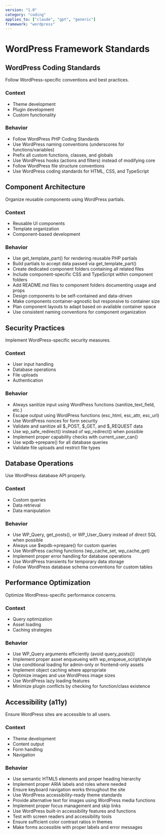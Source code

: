 ```yaml
---
version: "1.0"
category: "coding"
applies_to: ["claude", "gpt", "generic"]
framework: "wordpress"
---
```


# WordPress Framework Standards

## WordPress Coding Standards
Follow WordPress-specific conventions and best practices.

### Context
- Theme development
- Plugin development
- Custom functionality

### Behavior
- Follow WordPress PHP Coding Standards
- Use WordPress naming conventions (underscores for functions/variables)
- Prefix all custom functions, classes, and globals
- Use WordPress hooks (actions and filters) instead of modifying core
- Follow WordPress file structure conventions
- Use WordPress coding standards for HTML, CSS, and TypeScript

## Component Architecture
Organize reusable components using WordPress partials.

### Context
- Reusable UI components
- Template organization
- Component-based development

### Behavior
- Use get_template_part() for rendering reusable PHP partials
- Build partials to accept data passed via get_template_part()
- Create dedicated component folders containing all related files
- Include component-specific CSS and TypeScript within component folders
- Add README.md files to component folders documenting usage and props
- Design components to be self-contained and data-driven
- Make components container-agnostic but responsive to container size
- Plan component layouts to adapt based on available container space
- Use consistent naming conventions for component organization

## Security Practices
Implement WordPress-specific security measures.

### Context
- User input handling
- Database operations
- File uploads
- Authentication

### Behavior
- Always sanitize input using WordPress functions (sanitize_text_field, etc.)
- Escape output using WordPress functions (esc_html, esc_attr, esc_url)
- Use WordPress nonces for form security
- Validate and sanitize all $_POST, $_GET, and $_REQUEST data
- Use wp_safe_redirect() instead of wp_redirect() when possible
- Implement proper capability checks with current_user_can()
- Use wpdb->prepare() for all database queries
- Validate file uploads and restrict file types

## Database Operations
Use WordPress database API properly.

### Context
- Custom queries
- Data retrieval
- Data manipulation

### Behavior
- Use WP_Query, get_posts(), or WP_User_Query instead of direct SQL when possible
- Always use $wpdb->prepare() for custom queries
- Use WordPress caching functions (wp_cache_set, wp_cache_get)
- Implement proper error handling for database operations
- Use WordPress transients for temporary data storage
- Follow WordPress database schema conventions for custom tables

## Performance Optimization
Optimize WordPress-specific performance concerns.

### Context
- Query optimization
- Asset loading
- Caching strategies

### Behavior
- Use WP_Query arguments efficiently (avoid query_posts())
- Implement proper asset enqueueing with wp_enqueue_script/style
- Use conditional loading for admin-only or frontend-only assets
- Implement object caching where appropriate
- Optimize images and use WordPress image sizes
- Use WordPress lazy loading features
- Minimize plugin conflicts by checking for function/class existence

## Accessibility (a11y)
Ensure WordPress sites are accessible to all users.

### Context
- Theme development
- Content output
- Form handling
- Navigation

### Behavior
- Use semantic HTML5 elements and proper heading hierarchy
- Implement proper ARIA labels and roles where needed
- Ensure keyboard navigation works throughout the site
- Use WordPress accessibility-ready theme standards
- Provide alternative text for images using WordPress media functions
- Implement proper focus management and skip links
- Use WordPress built-in accessibility features and functions
- Test with screen readers and accessibility tools
- Ensure sufficient color contrast ratios in themes
- Make forms accessible with proper labels and error messages